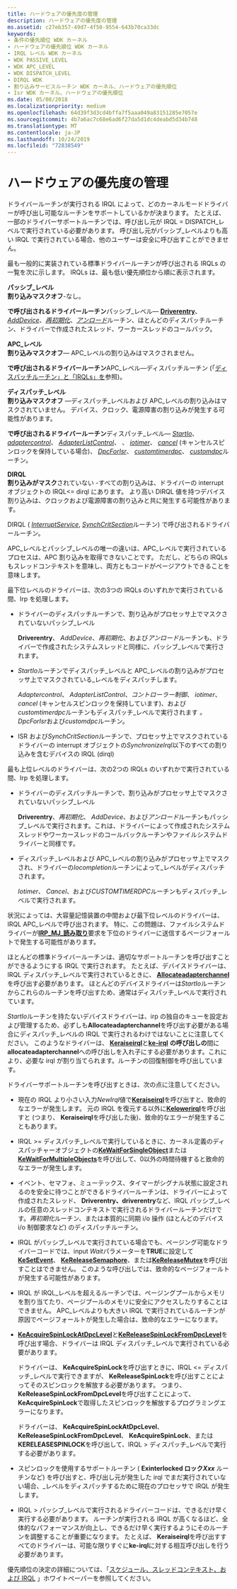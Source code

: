 ```yaml
---
title: ハードウェアの優先度の管理
description: ハードウェアの優先度の管理
ms.assetid: c27eb357-49d7-4f50-9554-643b70ca33dc
keywords:
- 条件の優先順位 WDK カーネル
- ハードウェアの優先順位 WDK カーネル
- IRQL レベル WDK カーネル
- WDK PASSIVE_LEVEL
- WDK APC_LEVEL
- WDK DISPATCH_LEVEL
- DIRQL WDK
- 割り込みサービスルーチン WDK カーネル、ハードウェアの優先順位
- Isr WDK カーネル、ハードウェアの優先順位
ms.date: 05/08/2018
ms.localizationpriority: medium
ms.openlocfilehash: 64d39f3d3cd4bffa7f5aaa049a83151285e7057e
ms.sourcegitcommit: 4b7a6ac7c68e6ad6f27da5d1dc4deabd5d34b748
ms.translationtype: MT
ms.contentlocale: ja-JP
ms.lasthandoff: 10/24/2019
ms.locfileid: "72838549"
---
```

# <a name="managing-hardware-priorities"></a>ハードウェアの優先度の管理





ドライバールーチンが実行される IRQL によって、どのカーネルモードドライバーが呼び出し可能なルーチンをサポートしているかが決まります。 たとえば、一部のドライバーサポートルーチンでは、呼び出し元が IRQL = DISPATCH\_レベルで実行されている必要があります。 呼び出し元がパッシブ\_レベルよりも高い IRQL で実行されている場合、他のユーザーは安全に呼び出すことができません。

最も一般的に実装されている標準ドライバールーチンが呼び出される IRQLs の一覧を次に示します。 IRQLs は、最も低い優先順位から順に表示されます。

<a href="" id="passive-level"></a>**パッシブ\_レベル**  
**割り込みマスクオフ**-なし。

**で呼び出されるドライバールーチン**パッシブ\_レベル— [**Driverentry**](https://docs.microsoft.com/windows-hardware/drivers/ddi/wdm/nc-wdm-driver_initialize)、 [*AddDevice*](https://docs.microsoft.com/windows-hardware/drivers/ddi/wdm/nc-wdm-driver_add_device)、[*再初期化*](https://docs.microsoft.com/windows-hardware/drivers/ddi/ntddk/nc-ntddk-driver_reinitialize)、[*アンロード*](https://docs.microsoft.com/windows-hardware/drivers/ddi/wdm/nc-wdm-driver_unload)ルーチン、ほとんどのディスパッチルーチン、ドライバーで作成されたスレッド、ワーカースレッドのコールバック。

<a href="" id="apc-level"></a>**APC\_レベル**  
**割り込みマスクオフ**— APC\_レベルの割り込みはマスクされません。

**で呼び出されるドライバールーチン**APC\_レベル—ディスパッチルーチン (「[ディスパッチルーチン」と「IRQLs」を](dispatch-routines-and-irqls.md)参照)。

<a href="" id="dispatch-level"></a>**ディスパッチ\_レベル**  
**割り込みマスクオフ** —ディスパッチ\_レベルおよび APC\_レベルの割り込みはマスクされていません。 デバイス、クロック、電源障害の割り込みが発生する可能性があります。

**で呼び出されるドライバールーチン**ディスパッチ\_レベル— [*StartIo*](https://docs.microsoft.com/windows-hardware/drivers/ddi/wdm/nc-wdm-driver_startio)、 [*adaptercontrol*](https://docs.microsoft.com/windows-hardware/drivers/ddi/wdm/nc-wdm-driver_control)、 [*AdapterListControl*](https://docs.microsoft.com/windows-hardware/drivers/ddi/wdm/nc-wdm-driver_list_control)、 [](https://msdn.microsoft.com/library/windows/hardware/ff542049)、 [*iotimer*](https://docs.microsoft.com/windows-hardware/drivers/ddi/wdm/nc-wdm-io_timer_routine)、 [*cancel*](https://docs.microsoft.com/windows-hardware/drivers/ddi/wdm/nc-wdm-driver_cancel) (キャンセルスピンロックを保持している場合)、 [*DpcForIsr*](https://docs.microsoft.com/windows-hardware/drivers/ddi/wdm/nc-wdm-io_dpc_routine)、 [*customtimerdpc*](https://msdn.microsoft.com/library/windows/hardware/ff542983)、 [*customdpc*](https://docs.microsoft.com/windows-hardware/drivers/ddi/wdm/nc-wdm-kdeferred_routine)ルーチン。

<a href="" id="dirql"></a>**DIRQL**  
**割り込みがマスク**されていない -すべての割り込みは、ドライバーの interrupt オブジェクトの IRQL&lt;= dirql にあります。 より高い DIRQL 値を持つデバイス割り込みは、クロックおよび電源障害の割り込みと共に発生する可能性があります。

DIRQL ( [*InterruptService*](https://docs.microsoft.com/windows-hardware/drivers/ddi/wdm/nc-wdm-kservice_routine), [*SynchCritSection*](https://docs.microsoft.com/windows-hardware/drivers/ddi/wdm/nc-wdm-ksynchronize_routine)ルーチン) で呼び出されるドライバールーチン。

APC\_レベルとパッシブ\_レベルの唯一の違いは、APC\_レベルで実行されているプロセスは、APC 割り込みを取得できないことです。 ただし、どちらの IRQLs もスレッドコンテキストを意味し、両方ともコードがページアウトできることを意味します。

最下位レベルのドライバーは、次の3つの IRQLs のいずれかで実行されている間、Irp を処理します。

-   ドライバーのディスパッチルーチンで、割り込みがプロセッサ上でマスクされていないパッシブ\_レベル

    **Driverentry**、 *AddDevice*、*再初期化*、および*アンロード*ルーチンも、ドライバーで作成されたシステムスレッドと同様に、パッシブ\_レベルで実行されます。

-   *StartIo*ルーチンでディスパッチ\_レベルと APC\_レベルの割り込みがプロセッサ上でマスクされている\_レベルをディスパッチします。

    *Adaptercontrol*、 *AdapterListControl*、*コントローラー制御*、 *iotimer*、 *cancel* (キャンセルスピンロックを保持しています)、および*customtimerdpc*ルーチンもディスパッチ\_レベルで実行されます *。DpcForIsr*および*customdpc*ルーチン。

-   ISR および*SynchCritSection*ルーチンで、プロセッサ上でマスクされているドライバーの interrupt オブジェクトの*SynchronizeIrql*以下のすべての割り込みを含むデバイスの IRQL (dirql)

最も上位レベルのドライバーは、次の2つの IRQLs のいずれかで実行されている間、Irp を処理します。

-   ドライバーのディスパッチルーチンで、割り込みがプロセッサ上でマスクされていないパッシブ\_レベル

    **Driverentry**、*再初期化*、 *AddDevice*、および*アンロード*ルーチンもパッシブ\_レベルで実行されます。これは、ドライバーによって作成されたシステムスレッドやワーカースレッドのコールバックルーチンやファイルシステムドライバーと同様です。

-   ディスパッチ\_レベルおよび APC\_レベルの割り込みがプロセッサ上でマスクされ、ドライバーの*Iocompletion*ルーチンによって\_レベルがディスパッチされます。

    *Iotimer*、 *Cancel*、および*CUSTOMTIMERDPC*ルーチンもディスパッチ\_レベルで実行されます。

状況によっては、大容量記憶装置の中間および最下位レベルのドライバーは、IRQL APC\_レベルで呼び出されます。 特に、この問題は、ファイルシステムドライバーが[**IRP\_MJ\_読み取り**](https://docs.microsoft.com/windows-hardware/drivers/kernel/irp-mj-read)要求を下位のドライバーに送信するページフォールトで発生する可能性があります。

ほとんどの標準ドライバールーチンは、適切なサポートルーチンを呼び出すことができるようにする IRQL で実行されます。 たとえば、デバイスドライバーは、IRQL ディスパッチ\_レベルで実行されているときに、 [**Allocateadapterchannel**](https://docs.microsoft.com/windows-hardware/drivers/ddi/wdm/nc-wdm-pallocate_adapter_channel)を呼び出す必要があります。 ほとんどのデバイスドライバーは*StartIo*ルーチンからこれらのルーチンを呼び出すため、通常はディスパッチ\_レベルで実行されています。

*StartIo*ルーチンを持たないデバイスドライバーは、irp の独自のキューを設定および管理するため、必ずしも**Allocateadapterchannel**を呼び出す必要がある場合にディスパッチ\_レベルの IRQL で実行されるわけではないことに注意してください。 このようなドライバーは、 [**Keraiseirql**](https://docs.microsoft.com/windows-hardware/drivers/ddi/wdm/nf-wdm-keraiseirql)と[**ke-irql**](https://docs.microsoft.com/windows-hardware/drivers/ddi/wdm/nf-wdm-kelowerirql) **の呼び出しの**間に**allocateadapterchannel**への呼び出しを入れ子にする必要があります。これにより、必要な irql が割り当てられます。ルーチンの回復制御を呼び出しています。

ドライバーサポートルーチンを呼び出すときは、次の点に注意してください。

- 現在の IRQL より小さい入力*NewIrql*値で[**Keraiseirql**](https://docs.microsoft.com/windows-hardware/drivers/ddi/wdm/nf-wdm-keraiseirql)を呼び出すと、致命的なエラーが発生します。 元の IRQL を復元する以外に[**Kelowerirql**](https://docs.microsoft.com/windows-hardware/drivers/ddi/wdm/nf-wdm-kelowerirql)を呼び出すと (つまり、 **Keraiseirql**を呼び出した後)、致命的なエラーが発生することもあります。

- IRQL &gt;= ディスパッチ\_レベルで実行しているときに、カーネル定義のディスパッチャーオブジェクトの[**KeWaitForSingleObject**](https://docs.microsoft.com/windows-hardware/drivers/ddi/wdm/nf-wdm-kewaitforsingleobject)または[**KeWaitForMultipleObjects**](https://docs.microsoft.com/windows-hardware/drivers/ddi/wdm/nf-wdm-kewaitformultipleobjects)を呼び出して、0以外の時間待機すると致命的なエラーが発生します。

- イベント、セマフォ、ミューテックス、タイマーがシグナル状態に設定されるのを安全に待つことができるドライバールーチンは、ドライバーによって作成されたスレッド、 **Driverentry、driverentry**など、IRQL パッシブ\_レベルの任意のスレッドコンテキストで実行されるドライバールーチンだけです。*再初期化*ルーチン、または本質的に同期 i/o 操作 (ほとんどのデバイス i/o 制御要求など) のディスパッチルーチン。

- IRQL がパッシブ\_レベルで実行されている場合でも、ページング可能なドライバーコードでは、input *Wait*パラメーターを**TRUE**に設定して[**KeSetEvent**](https://docs.microsoft.com/windows-hardware/drivers/ddi/wdm/nf-wdm-kesetevent)、 [**KeReleaseSemaphore**](https://docs.microsoft.com/windows-hardware/drivers/ddi/wdm/nf-wdm-kereleasesemaphore)、または[**KeReleaseMutex**](https://docs.microsoft.com/windows-hardware/drivers/ddi/wdm/nf-wdm-kereleasemutex)を呼び出すことはできません。 このような呼び出しでは、致命的なページフォールトが発生する可能性があります。

- IRQL が IRQL\_レベルを超えるルーチンでは、ページングプールからメモリを割り当てたり、ページプールのメモリに安全にアクセスしたりすることはできません。 APC\_レベルよりも大きい IRQL で実行されているルーチンが原因でページフォールトが発生した場合は、致命的なエラーになります。

- [**KeAcquireSpinLockAtDpcLevel**](https://docs.microsoft.com/windows-hardware/drivers/ddi/wdm/nf-wdm-keacquirespinlockatdpclevel)と[**KeReleaseSpinLockFromDpcLevel**](https://docs.microsoft.com/windows-hardware/drivers/ddi/wdm/nf-wdm-kereleasespinlockfromdpclevel)を呼び出す場合、ドライバーは IRQL ディスパッチ\_レベルで実行されている必要があります。

  ドライバーは、 **KeAcquireSpinLock**を呼び出すときに、IRQL &lt;= ディスパッチ\_レベルで実行できますが、 **KeReleaseSpinLock**を呼び出すことによってそのスピンロックを解放する必要があります。 つまり、 **KeReleaseSpinLockFromDpcLevel**を呼び出すことによって、 **KeAcquireSpinLock**で取得したスピンロックを解放するプログラミングエラーになります。

  ドライバーは、 **KeAcquireSpinLockAtDpcLevel**、 **KeReleaseSpinLockFromDpcLevel**、 **KeAcquireSpinLock**、または**KERELEASESPINLOCK**を呼び出して、IRQL &gt; ディスパッチ\_レベルで実行する必要があります。

- スピンロックを使用するサポートルーチン ( **Exinterlocked ロック<em>Xxx</em>** ルーチンなど) を呼び出すと、呼び出し元が発生した irql でまだ実行されていない場合、\_レベルをディスパッチするために現在のプロセッサで IRQL が発生します。

- IRQL &gt; パッシブ\_レベルで実行されるドライバーコードは、できるだけ早く実行する必要があります。 ルーチンが実行される IRQL が高くなるほど、全体的なパフォーマンスが向上し、できるだけ早く実行するようにそのルーチンを調整することが重要になります。 たとえば、 **Keraiseirql**を呼び出すすべてのドライバーは、可能な限りすぐに**ke-irql**に対する相互呼び出しを行う必要があります。

優先順位の決定の詳細については、「[スケジュール、スレッドコンテキスト、および IRQL](https://go.microsoft.com/fwlink/p/?linkid=59757) 」ホワイトペーパーを参照してください。

 

 




